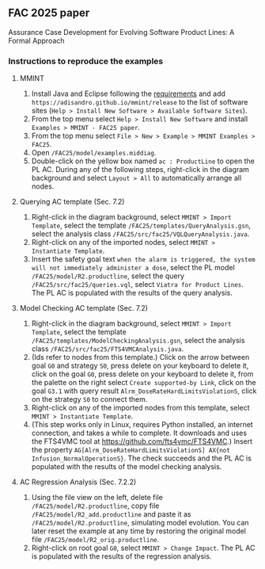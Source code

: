 ## FAC 2025 paper

Assurance Case Development for Evolving Software Product Lines: A Formal Approach

### Instructions to reproduce the examples

1. MMINT
    1. Install Java and Eclipse following the [requirements](/README.md#requirements) and add `https://adisandro.github.io/mmint/release` to the list of software sites (`Help > Install New Software > Available Software Sites`).
    2. From the top menu select `Help > Install New Software` and install `Examples > MMINT - FAC25 paper`.
    3. From the top menu select `File > New > Example > MMINT Examples > FAC25`.
    4. Open `/FAC25/model/examples.middiag`.
    5. Double-click on the yellow box named `ac : ProductLine` to open the PL AC. During any of the following steps, right-click in the diagram background and select `Layout > All` to automatically arrange all nodes.

2. Querying AC template (Sec. 7.2)
    1. Right-click in the diagram background, select `MMINT > Import Template`, select the template `/FAC25/templates/QueryAnalysis.gsn`, select the analysis class `/FAC25/src/fac25/VQLQueryAnalysis.java`.
    2. Right-click on any of the imported nodes, select `MMINT > Instantiate Template`.
    3. Insert the safety goal text `when the alarm is triggered, the system will not immediately administer a dose`, select the PL model `/FAC25/model/R2.productline`, select the query `/FAC25/src/fac25/queries.vql`, select `Viatra for Product Lines`. The PL AC is populated with the results of the query analysis.

3. Model Checking AC template (Sec. 7.2)
    1. Right-click in the diagram background, select `MMINT > Import Template`, select the template `/FAC25/templates/ModelCheckingAnalysis.gsn`, select the analysis class `/FAC25/src/fac25/FTS4VMCAnalysis.java`.
    2. (Ids refer to nodes from this template.) Click on the arrow between goal `G0` and strategy `S0`, press delete on your keyboard to delete it, click on the goal `G0`, press delete on your keyboard to delete it, from the palette on the right select `Create supported-by Link`, click on the goal `G3.1` with query result `Alrm_DoseRateHardLimitsViolationS`, click on the strategy `S0` to connect them.
    3. Right-click on any of the imported nodes from this template, select `MMINT > Instantiate Template`.
    4. (This step works only in Linux, requires Python installed, an internet connection, and takes a while to complete. It downloads and uses the FTS4VMC tool at https://github.com/fts4vmc/FTS4VMC.) Insert the property `AG[Alrm_DoseRateHardLimitsViolationS] AX{not Infusion_NormalOperationS}`. The check succeeds and the PL AC is populated with the results of the model checking analysis.

4. AC Regression Analysis (Sec. 7.2.2)
    1. Using the file view on the left, delete file `/FAC25/model/R2.productline`, copy file `/FAC25/model/R2_add.productline` and paste it as `/FAC25/model/R2.productline`, simulating model evolution. You can later reset the example at any time by restoring the original model file `/FAC25/model/R2_orig.productline`.
    2. Right-click on root goal `G0`, select `MMINT > Change Impact`. The PL AC is populated with the results of the regression analysis.

